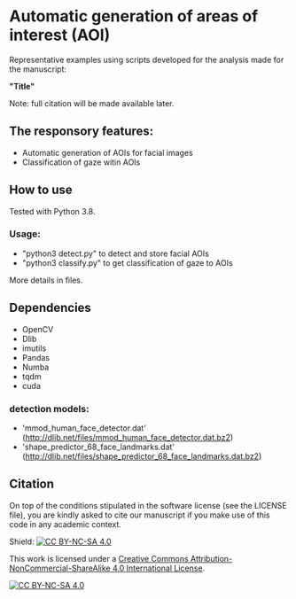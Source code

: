 # Automatic generation of areas of interest (AOI)
Representative examples using scripts developed for the analysis made for the manuscript:

**"Title"**

Note: full citation will be made available later.

## The responsory features:
* Automatic generation of AOIs for facial images 
* Classification of gaze witin AOIs

## How to use
Tested with Python 3.8.
### Usage:
* "python3 detect.py" to detect and store facial AOIs
* "python3 classify.py" to get classification of gaze to AOIs

More details in files.

## Dependencies
* OpenCV
* Dlib
* imutils
* Pandas
* Numba
* tqdm
* cuda

### detection models:
* 'mmod_human_face_detector.dat' (http://dlib.net/files/mmod_human_face_detector.dat.bz2)
* 'shape_predictor_68_face_landmarks.dat' (http://dlib.net/files/shape_predictor_68_face_landmarks.dat.bz2)


## Citation
On top of the conditions stipulated in the software license (see the LICENSE file), you are kindly asked to cite our manuscript if you make use of this code in any academic context.

Shield: [![CC BY-NC-SA 4.0][cc-by-nc-sa-shield]][cc-by-nc-sa]

This work is licensed under a
[Creative Commons Attribution-NonCommercial-ShareAlike 4.0 International License][cc-by-nc-sa].

[![CC BY-NC-SA 4.0][cc-by-nc-sa-image]][cc-by-nc-sa]

[cc-by-nc-sa]: http://creativecommons.org/licenses/by-nc-sa/4.0/
[cc-by-nc-sa-image]: https://licensebuttons.net/l/by-nc-sa/4.0/88x31.png
[cc-by-nc-sa-shield]: https://img.shields.io/badge/License-CC%20BY--NC--SA%204.0-lightgrey.svg
